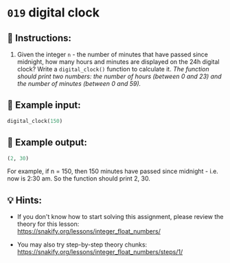 # `019` digital clock

## 📝 Instructions:

1. Given the integer `n` - the number of minutes that have passed since midnight, how many hours and minutes are displayed on the 24h digital clock? Write a `digital_clock()` function to calculate it. *The function should print two numbers: the number of hours (between 0 and 23) and the number of minutes (between 0 and 59).*

## 📎 Example input:

```py
digital_clock(150)
```

## 📎 Example output:

```py
(2, 30)
```

For example, if n = 150, then 150 minutes have passed since midnight - i.e. now is 2:30 am. So the function should print 2, 30.

## 💡 Hints:

+ If you don't know how to start solving this assignment, please review the theory for this lesson: https://snakify.org/lessons/integer_float_numbers/

+ You may also try step-by-step theory chunks: https://snakify.org/lessons/integer_float_numbers/steps/1/
